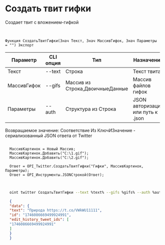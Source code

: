 ﻿---
sidebar_position: 3
---

# Создать твит гифки
 Создает твит с вложением-гифкой


<br/>


`Функция СоздатьТвитГифки(Знач Текст, Знач МассивГифок, Знач Параметры = "") Экспорт`

  | Параметр | CLI опция | Тип | Назначение |
  |-|-|-|-|
  | Текст | --text | Строка | Текст твита |
  | МассивГифок | --gifs | Массив из Строка,ДвоичныеДанные | Массив файлов гифок |
  | Параметры | --auth | Структура из Строка | JSON авторизации или путь к .json |

  
  Возвращаемое значение:   Соответствие Из КлючИЗначение - сериализованный JSON ответа от Twitter





```bsl title="Пример кода"
  
  МассивКартинок = Новый Массив;
  МассивКартинок.Добавить("C:\1.gif");
  МассивКартинок.Добавить("C:\2.gif");
  
  Ответ = OPI_Twitter.СоздатьТвитГифки("Гифки", МассивКартинок, Параметры);
  Ответ = OPI_Инструменты.JSONСтрокой(Ответ);
  
```
	


```sh title="Пример команды CLI"
    
  oint twitter СоздатьТвитГифки --text %text% --gifs %gifs% --auth %auth%

```

```json title="Результат"
  {
  "data": {
  "text": "Природа https://t.co/VWkWU11111",
  "id": "1746086669499924991",
  "edit_history_tweet_ids": [
  "1746086669499924991"
  ]
  }
  }
```
